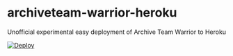 # archiveteam-warrior-heroku
Unofficial experimental easy deployment of Archive Team Warrior to Heroku

[![Deploy](https://www.herokucdn.com/deploy/button.svg)](https://heroku.com/deploy)
